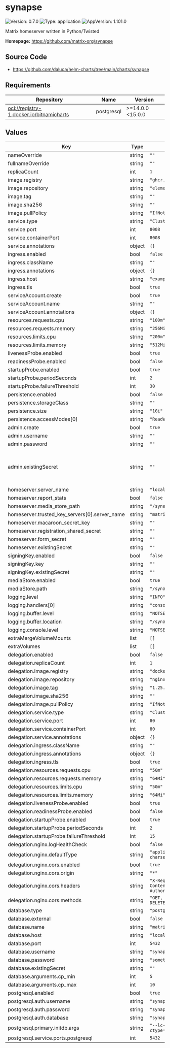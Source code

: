 # synapse

![Version: 0.7.0](https://img.shields.io/badge/Version-0.7.0-informational?style=flat-square) ![Type: application](https://img.shields.io/badge/Type-application-informational?style=flat-square) ![AppVersion: 1.101.0](https://img.shields.io/badge/AppVersion-1.101.0-informational?style=flat-square)

Matrix homeserver written in Python/Twisted

**Homepage:** <https://github.com/matrix-org/synapse>

## Source Code

* <https://github.com/daluca/helm-charts/tree/main/charts/synapse>

## Requirements

| Repository | Name | Version |
|------------|------|---------|
| <oci://registry-1.docker.io/bitnamicharts> | postgresql | >=14.0.0 <15.0.0 |

## Values

| Key | Type | Default | Description |
|-----|------|---------|-------------|
| nameOverride | string | `""` |  |
| fullnameOverride | string | `""` |  |
| replicaCount | int | `1` |  |
| image.registry | string | `"ghcr.io"` |  |
| image.repository | string | `"element-hq/synapse"` |  |
| image.tag | string | `""` |  |
| image.sha256 | string | `""` |  |
| image.pullPolicy | string | `"IfNotPresent"` |  |
| service.type | string | `"ClusterIP"` |  |
| service.port | int | `8008` |  |
| service.containerPort | int | `8008` |  |
| service.annotations | object | `{}` |  |
| ingress.enabled | bool | `false` |  |
| ingress.className | string | `""` |  |
| ingress.annotations | object | `{}` |  |
| ingress.host | string | `"example.org"` |  |
| ingress.tls | bool | `true` |  |
| serviceAccount.create | bool | `true` |  |
| serviceAccount.name | string | `""` |  |
| serviceAccount.annotations | object | `{}` |  |
| resources.requests.cpu | string | `"100m"` |  |
| resources.requests.memory | string | `"256Mi"` |  |
| resources.limits.cpu | string | `"200m"` |  |
| resources.limits.memory | string | `"512Mi"` |  |
| livenessProbe.enabled | bool | `true` |  |
| readinessProbe.enabled | bool | `false` |  |
| startupProbe.enabled | bool | `true` |  |
| startupProbe.periodSeconds | int | `2` |  |
| startupProbe.failureThreshold | int | `30` |  |
| persistence.enabled | bool | `false` |  |
| persistence.storageClass | string | `""` |  |
| persistence.size | string | `"1Gi"` |  |
| persistence.accessModes[0] | string | `"ReadWriteOnce"` |  |
| admin.create | bool | `true` |  |
| admin.username | string | `""` |  |
| admin.password | string | `""` |  |
| admin.existingSecret | string | `""` | secret must contain the keys `username` and `password` |
| homeserver.server_name | string | `"localhost"` |  |
| homeserver.report_stats | bool | `false` |  |
| homeserver.media_store_path | string | `"/synapse/media_store"` |  |
| homeserver.trusted_key_servers[0].server_name | string | `"matrix.org"` |  |
| homeserver.macaroon_secret_key | string | `""` |  |
| homeserver.registration_shared_secret | string | `""` |  |
| homeserver.form_secret | string | `""` |  |
| homeserver.existingSecret | string | `""` |  |
| signingKey.enabled | bool | `false` |  |
| signingKey.key | string | `""` |  |
| signingKey.existingSecret | string | `""` |  |
| mediaStore.enabled | bool | `true` |  |
| mediaStore.path | string | `"/synapse/media_store"` |  |
| logging.level | string | `"INFO"` |  |
| logging.handlers[0] | string | `"console"` |  |
| logging.buffer.level | string | `"NOTSET"` |  |
| logging.buffer.location | string | `"/synapse/homeserver.log"` |  |
| logging.console.level | string | `"NOTSET"` |  |
| extraMergeVolumeMounts | list | `[]` |  |
| extraVolumes | list | `[]` |  |
| delegation.enabled | bool | `false` |  |
| delegation.replicaCount | int | `1` |  |
| delegation.image.registry | string | `"docker.io"` |  |
| delegation.image.repository | string | `"nginx"` |  |
| delegation.image.tag | string | `"1.25.3-alpine"` |  |
| delegation.image.sha256 | string | `""` |  |
| delegation.image.pullPolicy | string | `"IfNotPresent"` |  |
| delegation.service.type | string | `"ClusterIP"` |  |
| delegation.service.port | int | `80` |  |
| delegation.service.containerPort | int | `80` |  |
| delegation.service.annotations | object | `{}` |  |
| delegation.ingress.className | string | `""` |  |
| delegation.ingress.annotations | object | `{}` |  |
| delegation.ingress.tls | bool | `true` |  |
| delegation.resources.requests.cpu | string | `"50m"` |  |
| delegation.resources.requests.memory | string | `"64Mi"` |  |
| delegation.resources.limits.cpu | string | `"50m"` |  |
| delegation.resources.limits.memory | string | `"64Mi"` |  |
| delegation.livenessProbe.enabled | bool | `true` |  |
| delegation.readinessProbe.enabled | bool | `false` |  |
| delegation.startupProbe.enabled | bool | `true` |  |
| delegation.startupProbe.periodSeconds | int | `2` |  |
| delegation.startupProbe.failureThreshold | int | `15` |  |
| delegation.nginx.logHealthCheck | bool | `false` |  |
| delegation.nginx.defaultType | string | `"application/json; charset=utf-8"` |  |
| delegation.nginx.cors.enabled | bool | `true` |  |
| delegation.nginx.cors.origin | string | `"*"` |  |
| delegation.nginx.cors.headers | string | `"X-Requested-With, Content-Type, Authorization, Date"` |  |
| delegation.nginx.cors.methods | string | `"GET, HEAD, POST, PUT, DELETE, OPTIONS"` |  |
| database.type | string | `"postgresql"` |  |
| database.external | bool | `false` |  |
| database.name | string | `"matrix_synapse"` |  |
| database.host | string | `"localhost"` |  |
| database.port | int | `5432` |  |
| database.username | string | `"synapse_user"` |  |
| database.password | string | `"somethingSecureIPromise"` |  |
| database.existingSecret | string | `""` |  |
| database.arguments.cp_min | int | `5` |  |
| database.arguments.cp_max | int | `10` |  |
| postgresql.enabled | bool | `true` |  |
| postgresql.auth.username | string | `"synapse"` |  |
| postgresql.auth.password | string | `"synapse"` |  |
| postgresql.auth.database | string | `"synapse"` |  |
| postgresql.primary.initdb.args | string | `"--lc-collate=C --lc-ctype=C"` |  |
| postgresql.service.ports.postgresql | int | `5432` |  |
